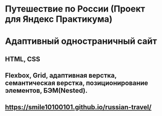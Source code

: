 # Путешествие по России (Проект для Яндекс Практикума)

# Адаптивный одностраничный сайт

## HTML, CSS

## Flexbox, Grid, адаптивная верстка, семантическая верстка, позиционирование элементов, БЭМ(Nested).

## https://smile10100101.github.io/russian-travel/

